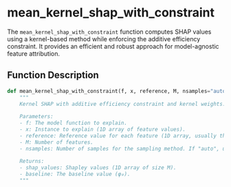 # mean_kernel_shap_with_constraint

The `mean_kernel_shap_with_constraint` function computes SHAP values using a kernel-based method while enforcing the additive efficiency constraint. It provides an efficient and robust approach for model-agnostic feature attribution.

## Function Description

```python
def mean_kernel_shap_with_constraint(f, x, reference, M, nsamples="auto"):
    """
    Kernel SHAP with additive efficiency constraint and kernel weights.
    
    Parameters:
    - f: The model function to explain.
    - x: Instance to explain (1D array of feature values).
    - reference: Reference value for each feature (1D array, usually the mean of the dataset).
    - M: Number of features.
    - nsamples: Number of samples for the sampling method. If "auto", uses nsamples = min(2 * M + 2048, 2^M).
    
    Returns:
    - shap_values: Shapley values (1D array of size M).
    - baseline: The baseline value (φ₀).
    """
